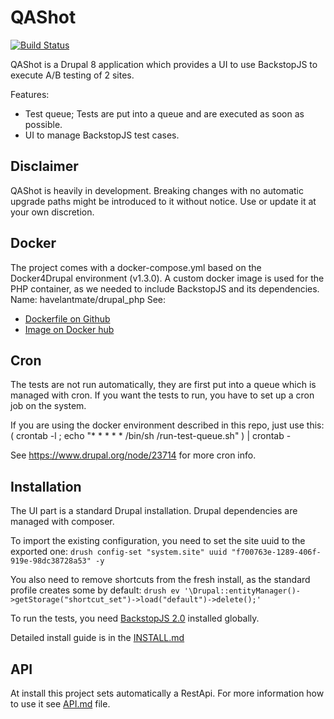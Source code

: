 # QAShot

[![Build Status](https://travis-ci.org/brainsum/qashot.svg?branch=master)](https://travis-ci.org/brainsum/qashot)

QAShot is a Drupal 8 application which provides a UI to use BackstopJS to execute A/B testing of 2 sites.

Features:
* Test queue; Tests are put into a queue and are executed as soon as possible.
* UI to manage BackstopJS test cases.

## Disclaimer

QAShot is heavily in development. Breaking changes with no automatic upgrade paths might be introduced to it without notice. Use or update it at your own discretion.

## Docker
The project comes with a docker-compose.yml based on the Docker4Drupal environment (v1.3.0).
A custom docker image is used for the PHP container, as we needed to include BackstopJS and its dependencies.
Name: havelantmate/drupal_php
See:

- [Dockerfile on Github](https://github.com/mhavelant/docker/tree/master/QAS/UBUNTU_PHP)
- [Image on Docker hub](https://hub.docker.com/r/havelantmate/drupal_php/)

## Cron
The tests are not run automatically, they are first put into a queue which is managed with cron.
If you want the tests to run, you have to set up a cron job on the system.

If you are using the docker environment described in this repo, just use this:
( crontab -l ; echo "* * * * * /bin/sh <path-to-project>/run-test-queue.sh" ) | crontab -

See https://www.drupal.org/node/23714 for more cron info.

## Installation

The UI part is a standard Drupal installation. Drupal dependencies are managed with composer.

To import the existing configuration, you need to set the site uuid to the exported one:
`drush config-set "system.site" uuid "f700763e-1289-406f-919e-98dc38728a53" -y`

You also need to remove shortcuts from the fresh install, as the standard profile creates some by default:
`drush ev '\Drupal::entityManager()->getStorage("shortcut_set")->load("default")->delete();'`    

To run the tests, you need [BackstopJS 2.0](https://github.com/garris/BackstopJS "BackstopJS Repository") installed globally.

Detailed install guide is in the [INSTALL.md](/INSTALL.md)

## API

At install this project sets automatically a RestApi. For more information how to use it see [API.md](/API.md) file.

